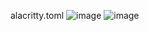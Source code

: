 alacritty.toml
![image](https://github.com/user-attachments/assets/c3ab1c94-e683-4829-b5c3-cdc1164aaa44)
![image](https://github.com/user-attachments/assets/c0ea36c1-3ce5-42a0-922f-f4529e1a2231)
